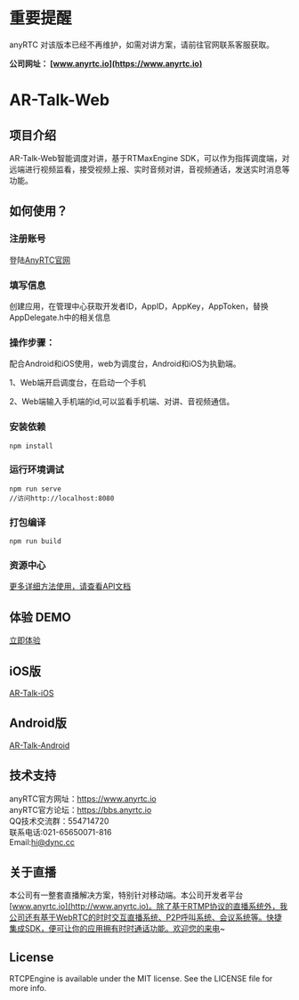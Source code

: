 
# 重要提醒
anyRTC 对该版本已经不再维护，如需对讲方案，请前往官网联系客服获取。

**公司网址： [www.anyrtc.io](https://www.anyrtc.io)**

# AR-Talk-Web

## 项目介绍

AR-Talk-Web智能调度对讲，基于RTMaxEngine SDK，可以作为指挥调度端，对远端进行视频监看，接受视频上报、实时音频对讲，音视频通话，发送实时消息等功能。</br>

## 如何使用？

### 注册账号
登陆[AnyRTC官网](https://www.anyrtc.io/)

### 填写信息
创建应用，在管理中心获取开发者ID，AppID，AppKey，AppToken，替换AppDelegate.h中的相关信息

### 操作步骤：
配合Android和iOS使用，web为调度台，Android和iOS为执勤端。

1、Web端开启调度台，在启动一个手机</br>

2、Web端输入手机端的id,可以监看手机端、对讲、音视频通信。</br>

### 安装依赖
```
npm install
```

### 运行环境调试
```
npm run serve
//访问http://localhost:8080
```

### 打包编译
```
npm run build
```

### 资源中心

[更多详细方法使用，请查看API文档](https://www.anyrtc.io/resoure)

## 体验 DEMO
[立即体验](https://demos.anyrtc.io/ar-talk/)

## iOS版

[AR-Talk-iOS](https://github.com/anyRTC/AR-Talk-iOS)

## Android版

[AR-Talk-Android](https://github.com/anyRTC/AR-Talk-Android)

## 技术支持
anyRTC官方网址：https://www.anyrtc.io </br>
anyRTC官方论坛：https://bbs.anyrtc.io </br>
QQ技术交流群：554714720 </br>
联系电话:021-65650071-816 </br>
Email:hi@dync.cc </br>

## 关于直播
本公司有一整套直播解决方案，特别针对移动端。本公司开发者平台[www.anyrtc.io](http://www.anyrtc.io)。除了基于RTMP协议的直播系统外，我公司还有基于WebRTC的时时交互直播系统、P2P呼叫系统、会议系统等。快捷集成SDK，便可让你的应用拥有时时通话功能。欢迎您的来电~

## License

RTCPEngine is available under the MIT license. See the LICENSE file for more info.
